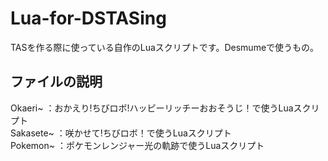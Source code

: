 # Lua-for-DSTASing
TASを作る際に使っている自作のLuaスクリプトです。Desmumeで使うもの。
## ファイルの説明
Okaeri~  ：おかえり!ちびロボ!ハッピーリッチーおおそうじ！で使うLuaスクリプト  
Sakasete~ ：咲かせて!ちびロボ！で使うLuaスクリプト  
Pokemon~ ：ポケモンレンジャー光の軌跡で使うLuaスクリプト  
